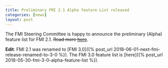 ```yaml
---
title: Preliminary FMI 2.1 Alpha feature List released
categories: [news]
layout: post
---
```


The FMI Steering Committee is happy to announce the preliminary (Alpha) feature list for FMI 2.1.
~~Read more [here](https://fmi-standard.org/downloads/)~~.

**Edit**: FMI 2.1 was renamed to [FMI 3.0]({% post_url 2018-06-01-next-fmi-release-renamed-to-3-0 %}).
The FMI 3.0 feature list is [here]({% post_url 2018-05-30-fmi-3-0-alpha-feature-list %}).
